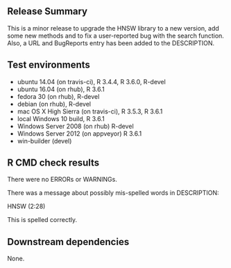## Release Summary

This is a minor release to upgrade the HNSW library to a new version, add some
new methods and to fix a user-reported bug with the search function. Also, a URL
and BugReports entry has been added to the DESCRIPTION.

## Test environments

* ubuntu 14.04 (on travis-ci), R 3.4.4, R 3.6.0, R-devel
* ubuntu 16.04 (on rhub), R 3.6.1
* fedora 30 (on rhub), R-devel
* debian (on rhub), R-devel
* mac OS X High Sierra (on travis-ci), R 3.5.3, R 3.6.1
* local Windows 10 build, R 3.6.1
* Windows Server 2008 (on rhub) R-devel
* Windows Server 2012 (on appveyor) R 3.6.1
* win-builder (devel)

## R CMD check results

There were no ERRORs or WARNINGs.

There was a message about possibly mis-spelled words in DESCRIPTION:

  HNSW (2:28)
 
This is spelled correctly.

## Downstream dependencies

None.
